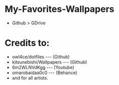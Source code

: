 # My-Favorites-Wallpapers
* Github > GDrive

# Credits to:
* owl4ce/dotfiles --- (Github)
* kitsunebishi/Wallpapers --- (Github)
* 6m2WLNVdKgg --- (Youtube)
* omarobaidaa0c0 --- (Behance)
* and for all artists.
